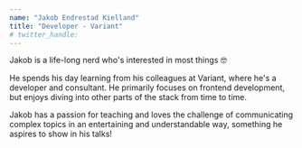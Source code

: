 ```yaml
---
name: "Jakob Endrestad Kielland"
title: "Developer - Variant"
# twitter_handle: 
---
```

Jakob is a life-long nerd who's interested in most things 🤓

He spends his day learning from his colleagues at Variant, where he's a developer and consultant. He primarily focuses on frontend development, but enjoys diving into other parts of the stack from time to time.

Jakob has a passion for teaching and loves the challenge of communicating complex topics in an entertaining and understandable way, something he aspires to show in his talks!

